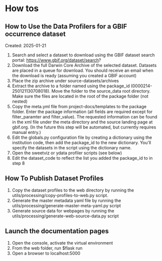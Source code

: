 # How tos

## How to Use the Data Profilers for a GBIF occurrence dataset
Created: 2025-01-21

1. Search and select a dataset to download using the GBIF dataset search portal: https://www.gbif.org/dataset/search?
2. Download the full Darwin Core Archive of the selected dataset. Datasets are placed in a queue for download. You should receive an email when the download is ready (assuming you created a GBIF account)
3. Place the zip archive under source-datasets/archives
4. Extract the archive to a folder named using the package_id (0000214-250121130708018). Move the folder to the source_data root directory. Make sure the files are located in the root of the package folder (not nested)
5. Copy the meta.yml file from project-docs/templates to the package folder. Enter the package information (all fields are required except for filter_paramter and filter_value). The requested information can be found in the xml file under the meta directory and the source landing page at gbif.org. (In the future this step will be automated, but currently requires manual entry.)
6. Edit the globals.py configuration file by creating a dictionary using the institution code, then add the package_id to the new dictionary. You'll specify the datasets in the script using the dictionary name.
7. Open the sweetviz or ydata profiler scripts (see below)
8. Edit the dataset_code to reflect the list you added the package_id to in step 8

## How To Publish Dataset Profiles
1. Copy the dataset profiles to the web directory by running the utils/processing/copy-profiles-to-web.py script.
2. Generate the master metadata yaml file by running the utils/processing/generate-master-meta-yaml.py script
3. Generate source data for webpages by running the utils/processing/generate-web-source-data.py script

## Launch the documentation pages
1. Open the console, activate the virtual environment
2. From the web folder, run $flask run
3. Open a browser to localhost:5000